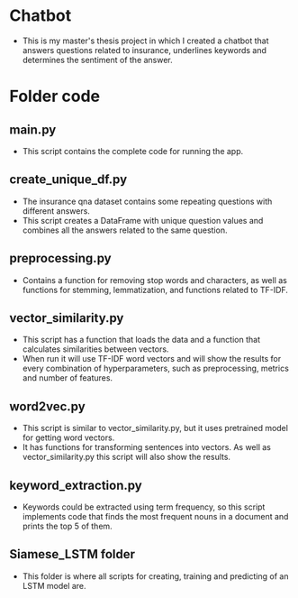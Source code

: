 # Chatbot
 - This is my master's thesis project in which I created a chatbot that answers questions related to insurance, 
   underlines keywords and determines the sentiment of the answer.

# Folder code

## main.py 
 - This script contains the complete code for running the app.

## create_unique_df.py 
 - The insurance qna dataset contains some repeating questions with different answers. 
 - This script creates a DataFrame with unique question values and combines all the answers related to the same question.

## preprocessing.py 
 - Contains a function for removing stop words and characters, as well as functions for stemming, 
   lemmatization, and functions related to TF-IDF.

## vector_similarity.py 
 - This script has a function that loads the data and a function that calculates similarities between vectors. 
 - When run it will use TF-IDF word vectors and will show the results for every combination of hyperparameters, 
   such as preprocessing, metrics and number of features.

## word2vec.py 
 - This script is similar to vector_similarity.py, but it uses pretrained model for getting word vectors.
 - It has functions for transforming sentences into vectors. As well as vector_similarity.py this script
   will also show the results.

## keyword_extraction.py 
 - Keywords could be extracted using term frequency, so this script implements code that finds the most frequent 
   nouns in a document and prints the top 5 of them.

## Siamese_LSTM folder
 - This folder is where all scripts for creating, training and predicting of an LSTM model are. 

